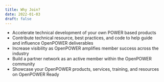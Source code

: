 ```yaml
---
title: Why Join?
date: 2022-01-03
draft: false
---
```


- Accelerate technical development of your own POWER based products
- Contribute technical resource, best practices, and code to help guide and influence OpenPOWER deliverables
- Increase visibility as OpenPOWER amplifies member success across the industry
- Build a partner network as an active member within the OpenPOWER community
- Showcase your OpenPOWER products, services, training, and resources on OpenPOWER Ready
